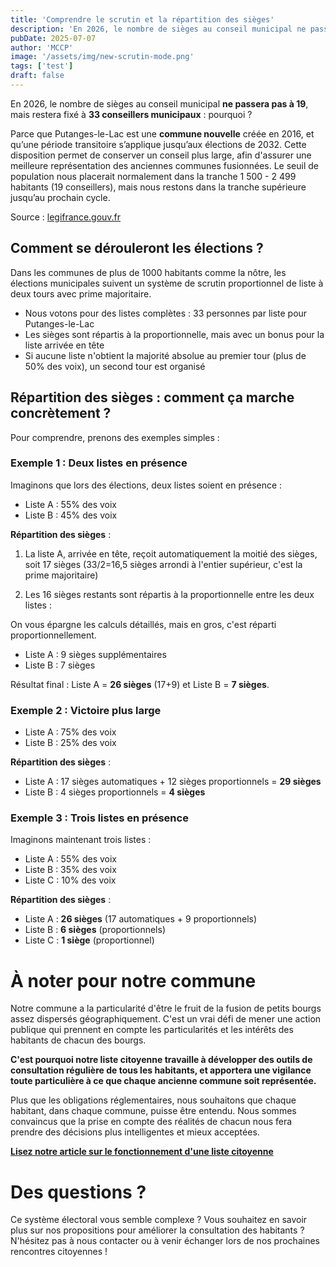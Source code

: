 ```yaml
---
title: 'Comprendre le scrutin et la répartition des sièges'
description: 'En 2026, le nombre de sièges au conseil municipal ne passera pas à 19, mais restera fixé à 33 conseillers municipaux : pourquoi ?'
pubDate: 2025-07-07
author: 'MCCP'
image: '/assets/img/new-scrutin-mode.png'
tags: ['test']
draft: false
---
```


En 2026, le nombre de sièges au conseil municipal **ne passera pas à 19**, mais restera fixé à **33 conseillers municipaux** : pourquoi ?

Parce que Putanges-le-Lac est une **commune nouvelle** créée en 2016, et qu’une période transitoire s’applique jusqu’aux élections de 2032. Cette disposition permet de conserver un conseil plus large, afin d'assurer une meilleure représentation des anciennes communes fusionnées. Le seuil de population nous placerait normalement dans la tranche 1 500 - 2 499 habitants (19 conseillers), mais nous restons dans la tranche supérieure jusqu’au prochain cycle.

Source : [legifrance.gouv.fr](https://www.legifrance.gouv.fr/codes/article_lc/LEGIARTI000051645324)

## Comment se dérouleront les élections ?

Dans les communes de plus de 1000 habitants comme la nôtre, les élections municipales suivent un système de scrutin proportionnel de liste à deux tours avec prime majoritaire.

- Nous votons pour des listes complètes : 33 personnes par liste pour Putanges-le-Lac
- Les sièges sont répartis à la proportionnelle, mais avec un bonus pour la liste arrivée en tête
- Si aucune liste n'obtient la majorité absolue au premier tour (plus de 50% des voix), un second tour est organisé

## Répartition des sièges : comment ça marche concrètement ?

Pour comprendre, prenons des exemples simples :

### Exemple 1 : Deux listes en présence

Imaginons que lors des élections, deux listes soient en présence :

- Liste A : 55% des voix
- Liste B : 45% des voix

**Répartition des sièges** :

1. La liste A, arrivée en tête, reçoit automatiquement la moitié des sièges, soit 17 sièges (33/2=16,5 sièges arrondi à l'entier supérieur, c'est la prime majoritaire)

2. Les 16 sièges restants sont répartis à la proportionnelle entre les deux listes :

On vous épargne les calculs détaillés, mais en gros, c'est réparti proportionnellement.

- Liste A : 9 sièges supplémentaires
- Liste B : 7 sièges

Résultat final : Liste A = **26 sièges** (17+9) et Liste B = **7 sièges**.

### Exemple 2 : Victoire plus large

- Liste A : 75% des voix
- Liste B : 25% des voix

**Répartition des sièges** :

- Liste A : 17 sièges automatiques + 12 sièges proportionnels = **29 sièges**
- Liste B : 4 sièges proportionnels = **4 sièges**

### Exemple 3 : Trois listes en présence

Imaginons maintenant trois listes :

- Liste A : 55% des voix
- Liste B : 35% des voix
- Liste C : 10% des voix

**Répartition des sièges** :

- Liste A : **26 sièges** (17 automatiques + 9 proportionnels)
- Liste B : **6 sièges** (proportionnels)
- Liste C : **1 siège** (proportionnel)

# À noter pour notre commune

Notre commune a la particularité d'être le fruit de la fusion de petits bourgs assez dispersés géographiquement. C'est un vrai défi de mener une action publique qui prennent en compte les particularités et les intérêts des habitants de chacun des bourgs.

**C'est pourquoi notre liste citoyenne travaille à développer des outils de consultation régulière de tous les habitants, et apportera une vigilance toute particulière à ce que chaque ancienne commune soit représentée.**

Plus que les obligations réglementaires, nous souhaitons que chaque habitant, dans chaque commune, puisse être entendu. Nous sommes convaincus que la prise en compte des réalités de chacun nous fera prendre des décisions plus intelligentes et mieux acceptées.

**[Lisez notre article sur le fonctionnement d'une liste citoyenne](https://www.mccputanges.fr/blog/questce-quune-liste-citoyenne-et-participative-)**

# Des questions ?

Ce système électoral vous semble complexe ? Vous souhaitez en savoir plus sur nos propositions pour améliorer la consultation des habitants ?
N'hésitez pas à nous contacter ou à venir échanger lors de nos prochaines rencontres citoyennes !
